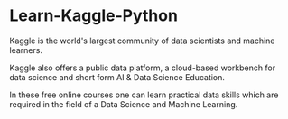 # Learn-Kaggle-Python

Kaggle is the world's largest community of data scientists and machine learners.

Kaggle also offers a public data platform, a cloud-based workbench for data science and short form AI & Data Science Education.

In these free online courses one can learn practical data skills which are required in the field of a Data Science and Machine Learning.
